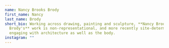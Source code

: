 ```yaml
---
name: Nancy Brooks Brody
first_name: Nancy
last_name: Brody
short_bio: Working across drawing, painting and sculpture, **Nancy Brooks
  Brody's** work is non-representational, and more recently site-determined,
  engaging with architecture as well as the body.
instagram: ""
---
```

